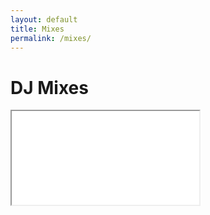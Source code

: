 ```yaml
---
layout: default
title: Mixes
permalink: /mixes/
---
```


# DJ Mixes

<iframe id="audio-player" src="/assets/mixes/sample_mix.mp3" type="audio/mp3"></iframe>
